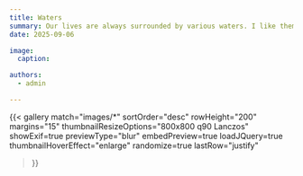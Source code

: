 ```yaml
---
title: Waters
summary: Our lives are always surrounded by various waters. I like them, I like the way they are sometimes unrestrained and surging, and sometimes gentle and lingering.
date: 2025-09-06

image:
  caption: 

authors:
  - admin

---
```

{{< gallery 
  match="images/*" 
  sortOrder="desc" 
  rowHeight="200" 
  margins="15" 
  thumbnailResizeOptions="800x800 q90 Lanczos" 
  showExif=true 
  previewType="blur" 
  embedPreview=true 
  loadJQuery=true
  thumbnailHoverEffect="enlarge" 
  randomize=true 
  lastRow="justify" 
>}}
